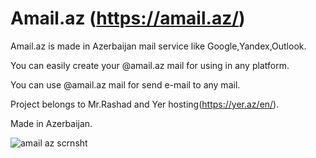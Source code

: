# Amail.az (https://amail.az/)

Amail.az is made in Azerbaijan mail service like Google,Yandex,Outlook.

You can easily create your @amail.az mail for using in any platform.

You can use @amail.az mail for send e-mail to any mail.

Project belongs to Mr.Rashad and Yer hosting(https://yer.az/en/).

Made in Azerbaijan.


![amail az scrnsht](https://user-images.githubusercontent.com/77200703/150198001-32412a7d-b67d-4547-9c3a-dab4384be53c.png)
